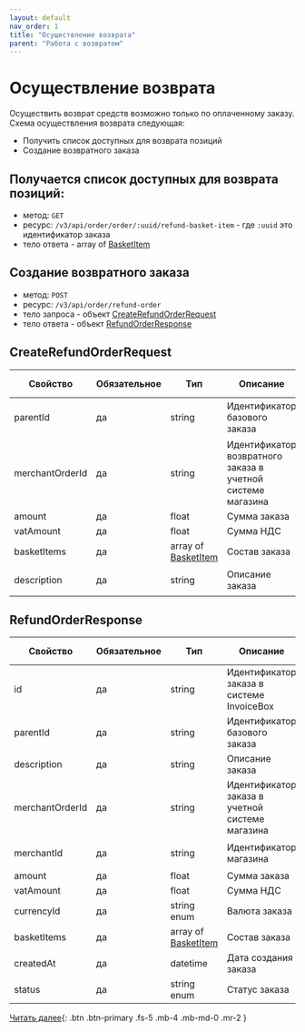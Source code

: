 ```yaml
---
layout: default
nav_order: 1
title: "Осуществление возврата"
parent: "Работа с возвратом"
---
```


# Осуществление возврата

Осуществить возврат средств возможно только по оплаченному заказу. Схема осуществления возврата следующая:
- Получить список доступных для возврата позиций
- Создание возвратного заказа


## Получается список доступных для возврата позиций:

- метод: `GET`
- ресурс: `/v3/api/order/order/:uuid/refund-basket-item` - где `:uuid` это идентификатор заказа
- тело ответа - array of [BasketItem](/docs/order-create/#basketitem)

## Создание возвратного заказа

- метод: `POST`
- ресурс: `/v3/api/order/refund-order`
- тело запроса - объект [CreateRefundOrderRequest](#createrefundorderrequest)
- тело ответа - объект [RefundOrderResponse](#refundorderresponse)

## CreateRefundOrderRequest

| Свойство        | Обязательное | Тип                                                   | Описание                                              | Пример значения
| --------------- | -------------|------------------------------------------------------ | ----------------------------------------------------- | ----------------
| parentId        | да           | string                                                | Идентификатор базового заказа                         | `01771534-196a-1105-839a-82422289d6d9`
| merchantOrderId | да           | string                                                | Идентификатор возвратного заказа в учетной системе магазина  | `O-12345`
| amount          | да           | float                                                 | Сумма заказа                                          | `19658.45`
| vatAmount       | да           | float                                                 | Сумма НДС                                             | `156.56`
| basketItems     | да           | array of [BasketItem](/docs/order-create/#basketitem) | Состав заказа                                         |
| description     | да           | string                                                | Описание заказа                                       | `Оплата номера в отеле`

## RefundOrderResponse

| Свойство        | Обязательное | Тип                                 | Описание                                              | Пример значения
| --------------- | -------------|------------------------------------ | ----------------------------------------------------- | ----------------
| id              | да           | string                              | Идентификатор заказа в системе InvoiceBox             | `01771534-1a57-f184-dee3-ebeb91dded75`
| parentId        | да           | string                              | Идентификатор базового заказа                         | `01771534-196a-1105-839a-82422289d6d9`
| description     | да           | string                              | Описание заказа                                       | `Оплата номера в отеле`
| merchantOrderId | да           | string                              | Идентификатор заказа в учетной системе магазина       | `O-12345`
| merchantId      | да           | string                              | Идентификатор магазина                                | `01771534-1a57-f184-dee3-ebeb91dded76`
| amount          | да           | float                               | Сумма заказа                                          | `19658.45`
| vatAmount       | да           | float                               | Сумма НДС                                             | `156.56`
| currencyId      | да           | string enum                         | Валюта заказа                                         | `RUB`
| basketItems     | да           | array of [BasketItem](#basketitem)  | Состав заказа                                         |
| createdAt       | да           | datetime                            | Дата создания заказа                                  | `2020-12-22T00:00:00+00:00`
| status          | да           | string enum                         | Статус заказа                                         | `completed`


[Читать далее](/docs/refund/get){: .btn .btn-primary .fs-5 .mb-4 .mb-md-0 .mr-2 }

